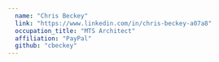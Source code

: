 ```yaml
---
  name: "Chris Beckey"
  link: "https://www.linkedin.com/in/chris-beckey-a07a8"
  occupation_title: "MTS Architect"
  affiliation: "PayPal"
  github: "cbeckey"
---
```

